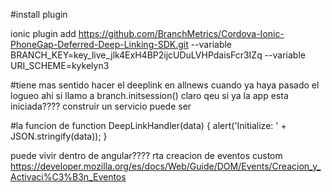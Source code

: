 #install plugin

ionic plugin add https://github.com/BranchMetrics/Cordova-Ionic-PhoneGap-Deferred-Deep-Linking-SDK.git --variable BRANCH_KEY=key_live_jlk4ExH4BP2ijcUDuLVHPdaisFcr3IZq --variable URI_SCHEME=kykelyn3

#tiene mas sentido hacer el deeplink en allnews cuando ya haya pasado el logueo
ahi si llamo a branch.initsession()
claro qeu si ya la app esta iniciada????
construir un servicio puede ser


#la funcion de 
function DeepLinkHandler(data)
{
    alert('Initialize: ' + JSON.stringify(data));
}

puede vivir dentro de angular????
rta creacion de eventos custom
https://developer.mozilla.org/es/docs/Web/Guide/DOM/Events/Creacion_y_Activaci%C3%B3n_Eventos


